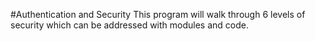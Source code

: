 #Authentication and Security
This program will walk through 6 levels of security which can be addressed with
modules and code.
